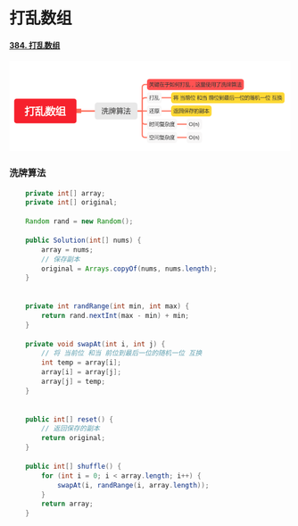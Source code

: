 打乱数组
=======

#### [384. 打乱数组](https://leetcode-cn.com/problems/shuffle-an-array/)

![image_shuffle](../images/lc-junior/design/image_shuffle.png)

### 洗牌算法
```java
    private int[] array;
    private int[] original;

    Random rand = new Random();

    public Solution(int[] nums) {
        array = nums;
        // 保存副本
        original = Arrays.copyOf(nums, nums.length);
    }


    private int randRange(int min, int max) {
        return rand.nextInt(max - min) + min;
    }

    private void swapAt(int i, int j) {
        // 将 当前位 和当 前位到最后一位的随机一位 互换
        int temp = array[i];
        array[i] = array[j];
        array[j] = temp;
    }


    public int[] reset() {
        // 返回保存的副本
        return original;
    }

    public int[] shuffle() {
        for (int i = 0; i < array.length; i++) {
            swapAt(i, randRange(i, array.length));
        }
        return array;
    }
```
